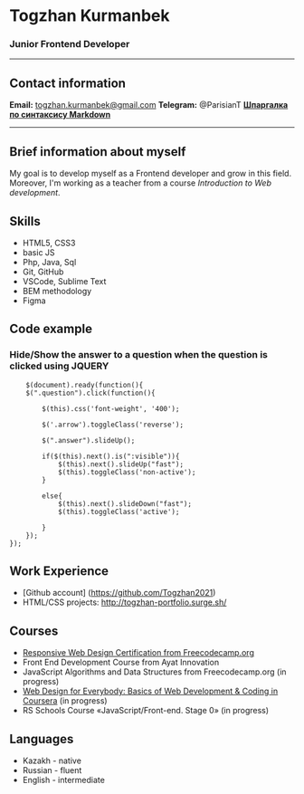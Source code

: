 # Togzhan Kurmanbek
### Junior Frontend Developer

--- 

## Contact information
**Email:** togzhan.kurmanbek@gmail.com
**Telegram:** @ParisianT
**[Шпаргалка по синтаксису Markdown](https://www.linkedin.com/in/togzhan-k/)**

---
## Brief information about myself
My goal is to develop myself as a Frontend developer and grow in this field. Moreover, I'm working as a teacher from a course _Introduction to Web development_. 

## Skills
- HTML5, CSS3
- basic JS
- Php, Java, Sql
- Git, GitHub
- VSCode, Sublime Text
- BEM methodology
- Figma

## Code example
### Hide/Show the answer to a question when the question is clicked using JQUERY
```JQuery
	$(document).ready(function(){
	$(".question").click(function(){

		$(this).css('font-weight', '400');

		$('.arrow').toggleClass('reverse');	

		$(".answer").slideUp();

		if($(this).next().is(":visible")){	
			$(this).next().slideUp("fast");  
			$(this).toggleClass('non-active');
		}

		else{	
			$(this).next().slideDown("fast");
			$(this).toggleClass('active');
			      
		}
	});
});
```

## Work Experience
- [Github account] (https://github.com/Togzhan2021)
- HTML/CSS projects: http://togzhan-portfolio.surge.sh/ 


## Courses
- [Responsive Web Design Certification from Freecodecamp.org](https://www.freecodecamp.org/certification/togzhan/responsive-web-design)
- Front End Development Course from Ayat Innovation 
- JavaScript Algorithms and Data Structures from Freecodecamp.org (in progress)
- [Web Design for Everybody: Basics of Web Development & Coding in Coursera](https://www.coursera.org/programs/computer-engineering-and-information-security-mcsse-speciality-masters-jjlcd?currentTab=CATALOG&productId=bf56AUzfEeWRyA5YS9oHkQ&productType=s12n&showMiniModal=true) (in progress)
- RS Schools Course «JavaScript/Front-end. Stage 0» (in progress)

## Languages
- Kazakh - native
- Russian - fluent
- English - intermediate

